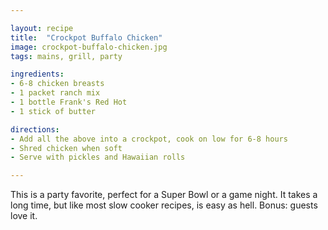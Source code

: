 ```yaml
---

layout: recipe
title:  "Crockpot Buffalo Chicken"
image: crockpot-buffalo-chicken.jpg
tags: mains, grill, party

ingredients:
- 6-8 chicken breasts
- 1 packet ranch mix
- 1 bottle Frank's Red Hot
- 1 stick of butter

directions:
- Add all the above into a crockpot, cook on low for 6-8 hours
- Shred chicken when soft
- Serve with pickles and Hawaiian rolls

---
```


This is a party favorite, perfect for a Super Bowl or a game night. It takes a long time, but like most slow cooker recipes, is easy as hell. Bonus: guests love it.